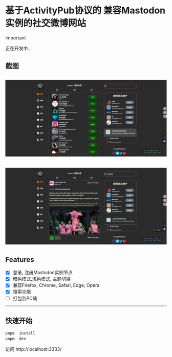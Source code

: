 # 基于ActivityPub协议的 兼容Mastodon实例的社交微博网站

> [!IMPORTANT]
> 正在开发中...

## 截图

![1](./imgs/img_3.png)
---
![1](./imgs/img_4.png)
---

## Features

- [x] 登录, 注册Mastodon实例节点
- [x] 暗色模式,浅色模式, 主题切换
- [x] 兼容Firefox, Chrome, Safari, Edge, Opera 
- [x] 搜索功能
- [ ] 打包到PC端
---

## 快速开始

```bash
pnpm  install 
pnpm  dev
```

访问 http://localhost:3333/